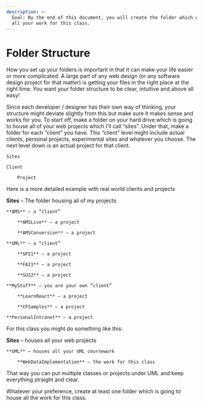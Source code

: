 ```yaml
---
description: >-
  Goal: By the end of this document, you will create the folder which will house
  all your work for this class.
---
```


# Folder Structure

How you set up your folders is important in that it can make your life easier or more complicated. A large part of any web design (or any software design project for that matter) is getting your files in the right place at the right time. You want your folder structure to be clear, intuitive and above all easy!

Since each developer / designer has their own way of thinking, your structure might deviate slightly from this but make sure it makes sense and works for you. To start off, make a folder on your hard drive which is going to house all of your web projects which I’ll call “sites”. Under that, make a folder for each “client” you have. This “client” level might include actual clients, personal projects, experimental sites and whatever you choose. The next level down is an actual project for that client.

`Sites`

```
Client

    Project
```

Here is a more detailed example with real world clients and projects

**Sites** – The folder housing all of my projects

```
**AMS** – a “client”

    **AMSLive** – a project

    **AMSConversion** – a project

**UML** – a “client”

    **SP21** – a project

    **FA21** – a project

    **SU22** – a project

**MyStuff** – you are your own “client”

    **LearnReact** – a project

    **CFSamples** – a project

**PersonalIntranet** – a project
```

For this class you might do something like this:

**Sites** – houses all your web projects

```
**UML** – houses all your UML coursework

    **WebDataImplementation** – the work for this class
```

That way you can put multiple classes or projects under UML and keep everything straight and clear.

Whatever your preference, create at least one folder which is going to house all the work for this class. &#x20;
